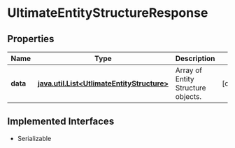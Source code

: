 

# UltimateEntityStructureResponse


## Properties

Name | Type | Description | Notes
------------ | ------------- | ------------- | -------------
**data** | [**java.util.List&lt;UtlimateEntityStructure&gt;**](UtlimateEntityStructure.md) | Array of Entity Structure objects. |  [optional]


## Implemented Interfaces

* Serializable


